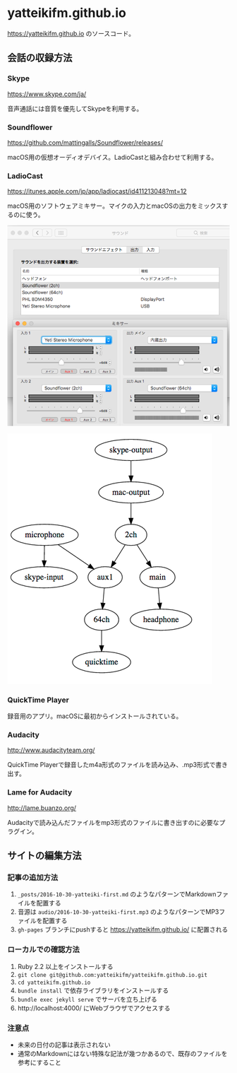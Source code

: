 # yatteikifm.github.io

https://yatteikifm.github.io のソースコード。

## 会話の収録方法

### Skype

https://www.skype.com/ja/

音声通話には音質を優先してSkypeを利用する。

### Soundflower

https://github.com/mattingalls/Soundflower/releases/

macOS用の仮想オーディオデバイス。LadioCastと組み合わせて利用する。

### LadioCast

https://itunes.apple.com/jp/app/ladiocast/id411213048?mt=12

macOS用のソフトウェアミキサー。マイクの入力とmacOSの出力をミックスするのに使う。

![image](/images/sound-settings.png)

![image](/images/sound-pipeline.png)

### QuickTime Player

録音用のアプリ。macOSに最初からインストールされている。

### Audacity

http://www.audacityteam.org/

QuickTime Playerで録音したm4a形式のファイルを読み込み、.mp3形式で書き出す。

### Lame for Audacity

http://lame.buanzo.org/

Audacityで読み込んだファイルをmp3形式のファイルに書き出すのに必要なプラグイン。

## サイトの編集方法

### 記事の追加方法

1. `_posts/2016-10-30-yatteiki-first.md` のようなパターンでMarkdownファイルを配置する
1. 音源は `audio/2016-10-30-yatteiki-first.mp3` のようなパターンでMP3ファイルを配置する
1. `gh-pages` ブランチにpushすると https://yatteikifm.github.io/ に配置される

### ローカルでの確認方法

1. Ruby 2.2 以上をインストールする
1. `git clone git@github.com:yatteikifm/yatteikifm.github.io.git`
1. `cd yatteikifm.github.io`
1. `bundle install` で依存ライブラリをインストールする
1. `bundle exec jekyll serve` でサーバを立ち上げる
1. http://localhost:4000/ にWebブラウザでアクセスする

### 注意点

- 未来の日付の記事は表示されない
- 通常のMarkdownにはない特殊な記法が幾つかあるので、既存のファイルを参考にすること
